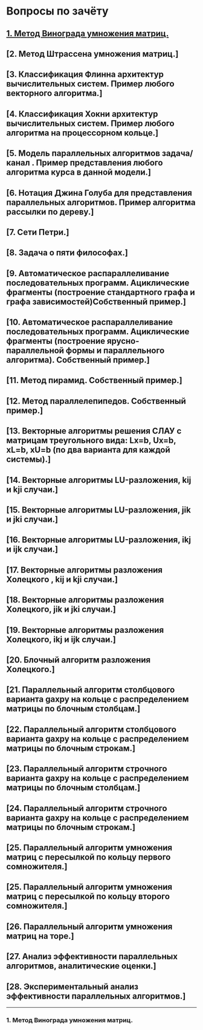 # Вопросы по зачёту

## [1. Метод Винограда умножения матриц.](#1-d0bcd0b5d182d0bed0b4-d0b2d0b8d0bdd0bed0b3d180d0b0d0b4d0b0-d183d0bcd0bdd0bed0b6d0b5d0bdd0b8d18f-d0bcd0b0d182d180d0b8d186-1)
## [2. Метод Штрассена умножения матриц.]
## [3. Классификация Флинна архитектур вычислительных систем. Пример любого векторного алгоритма.]
## [4. Классификация Хокни архитектур вычислительных систем. Пример любого алгоритма на процессорном кольце.]
## [5. Модель параллельных алгоритмов задача/канал . Пример представления любого алгоритма курса в данной модели.]
## [6. Нотация Джина Голуба для представления параллельных алгоритмов. Пример алгоритма рассылки по дереву.]
## [7. Сети Петри.]
## [8. Задача о пяти философах.]
## [9. Автоматическое распараллеливание последовательных программ. Ациклические фрагменты (построение стандартного графа и графа зависимостей)Собственный пример.]
## [10. Автоматическое распараллеливание последовательных программ. Ациклические фрагменты (построение ярусно-параллельной формы и параллельного алгоритма). Собственный пример.]
## [11. Метод пирамид. Собственный пример.]
## [12. Метод параллелепипедов. Собственный пример.]
## [13. Векторные алгоритмы решения СЛАУ с матрицам треугольного вида: Lx=b, Ux=b, xL=b, xU=b (по два варианта для каждой системы).]
## [14. Векторные алгоритмы LU-разложения, kij и kji случаи.]
## [15. Векторные алгоритмы LU-разложения, jik и jki случаи.]
## [16. Векторные алгоритмы LU-разложения, ikj и ijk случаи.]
## [17. Векторные алгоритмы разложения Холецкого , kij и kji случаи.]
## [18. Векторные алгоритмы разложения Холецкого, jik и jki случаи.]
## [19. Векторные алгоритмы разложения Холецкого, ikj и ijk случаи.]
## [20. Блочный алгоритм разложения Холецкого.]
## [21. Параллельный алгоритм столбцового варианта gaxpy на кольце с распределением матрицы по блочным столбцам.]
## [22. Параллельный алгоритм столбцового варианта gaxpy на кольце с распределением матрицы по блочным строкам.]
## [23. Параллельный алгоритм строчного варианта gaxpy на кольце с распределением матрицы по блочным столбцам.]
## [24. Параллельный алгоритм строчного варианта gaxpy на кольце с распределением матрицы по блочным строкам.]
## [25. Параллельный алгоритм умножения матриц с пересылкой по кольцу первого сомножителя.]
## [25. Параллельный алгоритм умножения матриц с пересылкой по кольцу второго сомножителя.]
## [26. Параллельный алгоритм умножения матриц на торе.]
## [27. Анализ эффективности параллельных алгоритмов, аналитические оценки.]
## [28. Экспериментальный анализ эффективности параллельных алгоритмов.]


-----------------------------------------------------------
### 1. Метод Винограда умножения матриц.


